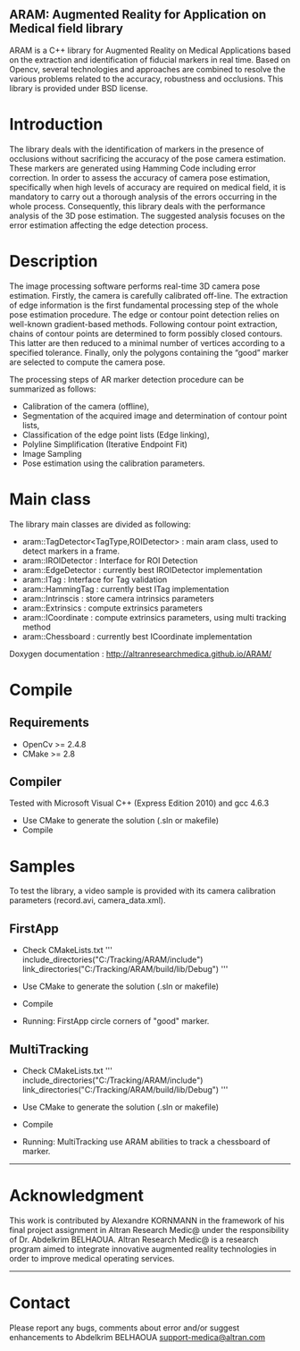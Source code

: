 ARAM: Augmented Reality for Application on Medical field library
-------------------------------------------------------------------
ARAM is a C++ library for Augmented Reality on Medical Applications based on the extraction and identification of fiducial markers in real time. Based on Opencv, several technologies and approaches are combined to resolve the various problems related to the accuracy, robustness and occlusions. This library is provided under BSD license.


# Introduction

The library deals with the identification of markers in the presence of occlusions without sacrificing the accuracy of the pose camera estimation. These markers are generated using Hamming Code including error correction.
In order to assess the accuracy of camera pose estimation, specifically when high levels of accuracy are required on medical field, it is mandatory to carry out a thorough analysis of the errors occurring in the whole process. Consequently, this library deals with the performance analysis of the 3D pose estimation. The suggested analysis focuses on the error estimation affecting the edge detection process.


# Description

The image processing software performs real-time 3D camera pose estimation. Firstly, the camera is carefully calibrated off-line. The extraction of edge information is the first fundamental processing step of the whole pose estimation procedure. The edge or contour point detection relies on well-known gradient-based methods. Following contour point extraction, chains of contour points are determined to form possibly closed contours. This latter are then reduced to a minimal number of vertices according to a specified tolerance. Finally, only the polygons containing the “good” marker are selected to compute the camera pose.

The processing steps of AR marker detection procedure can be summarized as follows:
-	Calibration of the camera (offline),
-	Segmentation of the acquired image and determination of contour point lists,
-	Classification of the edge point lists (Edge linking),
-	Polyline Simplification (Iterative Endpoint Fit)
-	Image Sampling
-	Pose estimation using the calibration parameters.


# Main class

The library main classes are divided as following:

- aram::TagDetector<TagType,ROIDetector> : main aram class, used to detect markers in a frame.
- aram::IROIDetector : Interface for ROI Detection
- aram::EdgeDetector : currently best IROIDetector implementation 
- aram::ITag : Interface for Tag validation
- aram::HammingTag : currently best ITag implementation
- aram::Intrinscis : store camera intrinsics parameters
- aram::Extrinsics : compute extrinsics parameters
- aram::ICoordinate : compute extrinsics parameters, using multi tracking method
- aram::Chessboard : currently best ICoordinate implementation



Doxygen documentation :
http://altranresearchmedica.github.io/ARAM/


# Compile

## Requirements

- OpenCv >= 2.4.8
- CMake >= 2.8


## Compiler

Tested with Microsoft Visual C++ (Express Edition 2010) and gcc 4.6.3

- Use CMake to generate the solution (.sln or makefile)
- Compile


# Samples

To test the library, a video sample is provided with its camera calibration parameters (record.avi, camera_data.xml).

## FirstApp

- Check CMakeLists.txt
	'''
	include_directories("C:/Tracking/ARAM/include")
	link_directories("C:/Tracking/ARAM/build/lib/Debug")
	'''
- Use CMake to generate the solution (.sln or makefile)
- Compile

- Running: FirstApp circle corners of "good" marker.

## MultiTracking

- Check CMakeLists.txt
	'''
	include_directories("C:/Tracking/ARAM/include")
	link_directories("C:/Tracking/ARAM/build/lib/Debug")
	'''
- Use CMake to generate the solution (.sln or makefile)
- Compile

- Running: MultiTracking use ARAM abilities to track a chessboard of marker.


-------------------------------------------------------------------
# Acknowledgment

This work is contributed by Alexandre KORNMANN in the framework of his final project assignment in Altran Research Medic@ under the responsibility of Dr. Abdelkrim BELHAOUA. Altran Research Medic@ is a research program aimed to integrate innovative augmented reality technologies in order to improve medical operating services.

-------------------------------------------------------------------
# Contact

Please report any bugs, comments about error and/or suggest enhancements to Abdelkrim BELHAOUA <support-medica@altran.com>

